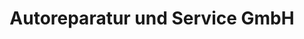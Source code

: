 ---
title: "Autoreparatur und Service GmbH"
url: /parchim/autoreparatur-und-service-gmbh/
shop: Autowerkstatt
---